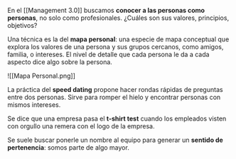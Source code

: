 En el [[Management 3.0]] buscamos **conocer a las personas como personas**, no solo como profesionales. ¿Cuáles son sus valores, principios, objetivos?

Una técnica es la del **mapa personal**: una especie de mapa conceptual que explora los valores de una persona y sus grupos cercanos, como amigos, familia, o intereses. El nivel de detalle que cada persona le da a cada aspecto dice algo sobre la persona.

![[Mapa Personal.png]]

La práctica del **speed dating** propone hacer rondas rápidas de preguntas entre dos personas. Sirve para romper el hielo y encontrar personas con mismos intereses.

Se dice que una empresa pasa el **t-shirt test** cuando los empleados visten con orgullo una remera con el logo de la empresa.

Se suele buscar ponerle un nombre al equipo para generar un **sentido de pertenencia**: somos parte de algo mayor.

